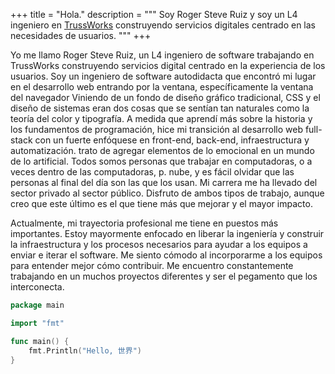 +++
title = "Hola."
description = """
Soy Roger Steve Ruiz y soy un L4 ingeniero en <a href="https://truss.works"
class="underline hover:no-underline text-rosewater hover:text-inherit"
rel="noopener" target="_blank">TrussWorks</a> construyendo servicios digitales
centrado en las necesidades de usuarios.
"""
+++

Yo me llamo Roger Steve Ruiz, un L4 ingeniero de software trabajando en
TrussWorks construyendo servicios digital centrado en la experiencia de los
usuarios. Soy un ingeniero de software autodidacta que encontró mi lugar en el
desarrollo web entrando por la ventana, específicamente la ventana del navegador
Viniendo de un fondo de diseño gráfico tradicional, CSS y el diseño de sistemas
eran dos cosas que se sentían tan naturales como la teoría del color y
tipografía. A medida que aprendí más sobre la historia y los fundamentos de
programación, hice mi transición al desarrollo web full-stack con un fuerte
enfóquese en front-end, back-end, infraestructura y automatización. trato de
agregar elementos de lo emocional en un mundo de lo artificial. Todos somos
personas que trabajar en computadoras, o a veces dentro de las computadoras, p.
nube, y es fácil olvidar que las personas al final del día son las que los usan.
Mi carrera me ha llevado del sector privado al sector público. Disfruto de ambos
tipos de trabajo, aunque creo que este último es el que tiene más que mejorar y
el mayor impacto.

Actualmente, mi trayectoria profesional me tiene en puestos más importantes.
Estoy mayormente enfocado en liberar la ingeniería y construir la
infraestructura y los procesos necesarios para ayudar a los equipos a enviar e
iterar el software. Me siento cómodo al incorporarme a los equipos para entender
mejor cómo contribuir. Me encuentro constantemente trabajando en un muchos
proyectos diferentes y ser el pegamento que los interconecta.

```go
package main

import "fmt"

func main() {
	fmt.Println("Hello, 世界")
}
```
